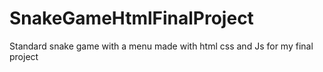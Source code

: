 # SnakeGameHtmlFinalProject
Standard snake game with a menu made with html css and Js for my final project
